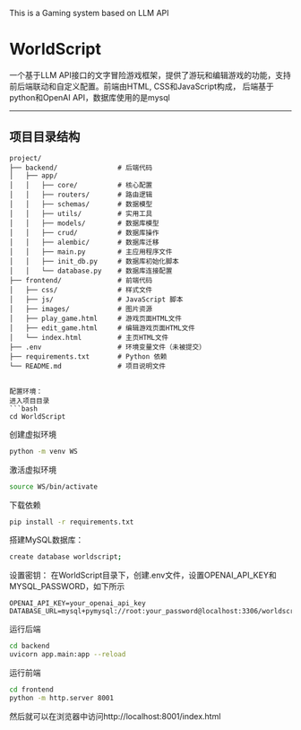 This is a Gaming system based on LLM API
# WorldScript
  
一个基于LLM API接口的文字冒险游戏框架，提供了游玩和编辑游戏的功能，支持前后端联动和自定义配置。前端由HTML, CSS和JavaScript构成， 后端基于python和OpenAI API，数据库使用的是mysql

---

## **项目目录结构**
```plaintext
project/
├── backend/               # 后端代码
│   ├── app/
│   │   ├── core/          # 核心配置
│   │   ├── routers/       # 路由逻辑
│   │   ├── schemas/       # 数据模型
│   │   ├── utils/         # 实用工具
│   │   ├── models/        # 数据库模型
│   │   ├── crud/          # 数据库操作
│   │   ├── alembic/       # 数据库迁移
│   │   ├── main.py        # 主应用程序文件
│   │   ├── init_db.py     # 数据库初始化脚本
│   │   └── database.py    # 数据库连接配置
├── frontend/              # 前端代码
│   ├── css/               # 样式文件
│   ├── js/                # JavaScript 脚本
│   ├── images/            # 图片资源
│   ├── play_game.html     # 游戏页面HTML文件
│   ├── edit_game.html     # 编辑游戏页面HTML文件
│   └── index.html         # 主页HTML文件
├── .env                   # 环境变量文件（未被提交）
├── requirements.txt       # Python 依赖
└── README.md              # 项目说明文件


配置环境：
进入项目目录
```bash
cd WorldScript
```
创建虚拟环境
```bash
python -m venv WS
```
激活虚拟环境
```bash
source WS/bin/activate
```
下载依赖
```bash
pip install -r requirements.txt
```

搭建MySQL数据库：
```bash
create database worldscript;
```
设置密钥：
在WorldScript目录下，创建.env文件，设置OPENAI_API_KEY和MYSQL_PASSWORD，如下所示
```
OPENAI_API_KEY=your_openai_api_key
DATABASE_URL=mysql+pymysql://root:your_password@localhost:3306/worldscript 
```

运行后端
```bash
cd backend
uvicorn app.main:app --reload
```
运行前端
```bash
cd frontend
python -m http.server 8001
```
然后就可以在浏览器中访问http://localhost:8001/index.html
